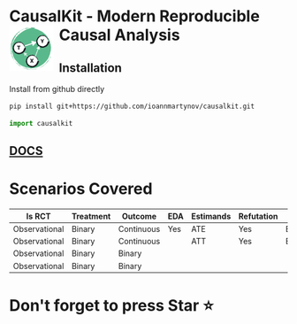 # CausalKit - Modern Reproducible Causal Analysis <a href="https://ioannmartynov.github.io/CausalKit/"><img src="https://raw.githubusercontent.com/IoannMartynov/CausalKit/main/docs/_static/logo_big.svg" alt="CausalKit logo" width="80" style="float: left; margin-right: 10px;" /></a>


## Installation

Install from github directly

```bash
pip install git+https://github.com/ioannmartynov/causalkit.git
```

```python
import causalkit
```

## [DOCS](https://ioannmartynov.github.io/CausalKit/index.html)

# Scenarios Covered
| Is RCT        | Treatment | Outcome    | EDA | Estimands | Refutation | Docs    |
|---------------|-----------|------------|-----|-----------|------------|---------|
| Observational | Binary    | Continuous | Yes | ATE       | Yes        | Example |
| Observational | Binary    | Continuous |     | ATT       | Yes        | Example |
| Observational | Binary    | Binary     |     |           |            |         |
| Observational | Binary    | Binary     |     |           |            |         |

# Don't forget to press Star ⭐️


